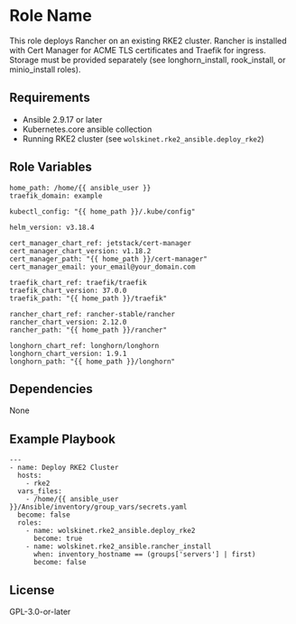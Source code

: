 Role Name
=========

This role deploys Rancher on an existing RKE2 cluster. Rancher is installed with Cert Manager for ACME TLS certificates and Traefik for ingress. Storage must be provided separately (see longhorn_install, rook_install, or minio_install roles).

Requirements
------------

* Ansible 2.9.17 or later
* Kubernetes.core ansible collection
* Running RKE2 cluster (see `wolskinet.rke2_ansible.deploy_rke2`)

Role Variables
--------------
```
home_path: /home/{{ ansible_user }}
traefik_domain: example

kubectl_config: "{{ home_path }}/.kube/config"

helm_version: v3.18.4

cert_manager_chart_ref: jetstack/cert-manager
cert_manager_chart_version: v1.18.2
cert_manager_path: "{{ home_path }}/cert-manager"
cert_manager_email: your_email@your_domain.com

traefik_chart_ref: traefik/traefik
traefik_chart_version: 37.0.0
traefik_path: "{{ home_path }}/traefik"

rancher_chart_ref: rancher-stable/rancher
rancher_chart_version: 2.12.0
rancher_path: "{{ home_path }}/rancher"

longhorn_chart_ref: longhorn/longhorn
longhorn_chart_version: 1.9.1
longhorn_path: "{{ home_path }}/longhorn"
```

Dependencies
------------

None

Example Playbook
----------------
```
---
- name: Deploy RKE2 Cluster
  hosts:
    - rke2
  vars_files:
    - /home/{{ ansible_user }}/Ansible/inventory/group_vars/secrets.yaml
  become: false
  roles:
    - name: wolskinet.rke2_ansible.deploy_rke2
      become: true
    - name: wolskinet.rke2_ansible.rancher_install
      when: inventory_hostname == (groups['servers'] | first)
      become: false
```

License
-------

GPL-3.0-or-later